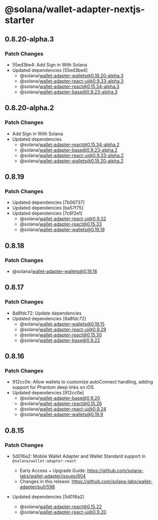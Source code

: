 # @solana/wallet-adapter-nextjs-starter

## 0.8.20-alpha.3

### Patch Changes

-   55ed3be4: Add Sign in With Solana
-   Updated dependencies [55ed3be4]
    -   @solana/wallet-adapter-wallets@0.19.20-alpha.3
    -   @solana/wallet-adapter-react-ui@0.9.33-alpha.3
    -   @solana/wallet-adapter-react@0.15.34-alpha.3
    -   @solana/wallet-adapter-base@0.9.23-alpha.3

## 0.8.20-alpha.2

### Patch Changes

-   Add Sign in With Solana
-   Updated dependencies
    -   @solana/wallet-adapter-react@0.15.34-alpha.2
    -   @solana/wallet-adapter-base@0.9.23-alpha.2
    -   @solana/wallet-adapter-react-ui@0.9.33-alpha.2
    -   @solana/wallet-adapter-wallets@0.19.20-alpha.2

## 0.8.19

### Patch Changes

-   Updated dependencies [7b06737]
-   Updated dependencies [ba57f75]
-   Updated dependencies [7c6f2e1]
    -   @solana/wallet-adapter-react-ui@0.9.32
    -   @solana/wallet-adapter-react@0.15.33
    -   @solana/wallet-adapter-wallets@0.19.19

## 0.8.18

### Patch Changes

-   @solana/wallet-adapter-wallets@0.19.18

## 0.8.17

### Patch Changes

-   8a8fdc72: Update dependencies
-   Updated dependencies [8a8fdc72]
    -   @solana/wallet-adapter-wallets@0.19.15
    -   @solana/wallet-adapter-react-ui@0.9.29
    -   @solana/wallet-adapter-react@0.15.30
    -   @solana/wallet-adapter-base@0.9.22

## 0.8.16

### Patch Changes

-   912cc0e: Allow wallets to customize autoConnect handling, adding support for Phantom deep links on iOS
-   Updated dependencies [912cc0e]
    -   @solana/wallet-adapter-base@0.9.20
    -   @solana/wallet-adapter-react@0.15.26
    -   @solana/wallet-adapter-react-ui@0.9.24
    -   @solana/wallet-adapter-wallets@0.19.9

## 0.8.15

### Patch Changes

-   5d016a2: Mobile Wallet Adapter and Wallet Standard support in `@solana/wallet-adapter-react`

    -   Early Access + Upgrade Guide: https://github.com/solana-labs/wallet-adapter/issues/604
    -   Changes in this release: https://github.com/solana-labs/wallet-adapter/pull/598

-   Updated dependencies [5d016a2]
    -   @solana/wallet-adapter-react@0.15.22
    -   @solana/wallet-adapter-react-ui@0.9.20

